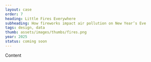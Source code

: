 ```yaml
---
layout: case
order: 7
heading: Little Fires Everywhere
subheading: How fireworks impact air pollution on New Year’s Eve
tags: design, data
thumb: assets/images/thumbs/fires.png
year: 2025
status: coming soon
---
```


Content
